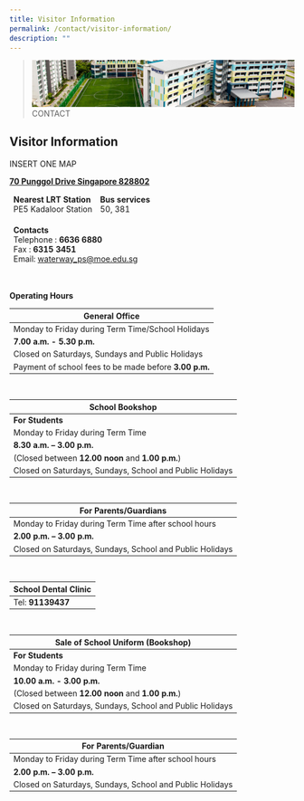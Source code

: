 ```yaml
---
title: Visitor Information
permalink: /contact/visitor-information/
description: ""
---
```

>![](/images/contact_02.jpg)
>CONTACT


## Visitor Information

INSERT ONE MAP

[**70 Punggol Drive Singapore 828802**](https://share.onemap.sg/mmWGGv)



<table>
<thead>
  <tr>
		<td><b>Nearest LRT Station</b><br>PE5 Kadaloor Station</td>
		<td><b>Bus services</b><br>50, 381<br></td>
  </tr>
</thead>
</table>


<table>
<thead>
  <tr>
		<td><b>Contacts </b><br> Telephone : <b>6636 6880</b><br> Fax : <b>6315 3451</b> <br> Email:
<a href="mailto:waterway_ps@moe.edu.sg">waterway_ps@moe.edu.sg</a>			
</td>
</thead>
</table>


<br>


**Operating Hours**

<table>
<thead>
  <tr>
    <th>General Office</th>
  </tr>
</thead>
<tbody>
  <tr>
    <td>Monday to Friday during Term Time/School Holidays</td>
  </tr>
  <tr>
    <td><b>7.00 a.m. - 5.30 p.m.</b></td>
  </tr>
  <tr>
    <td>Closed on Saturdays, Sundays and Public Holidays</td>
  </tr>
  <tr>
    <td>Payment of school fees to be made before <b>3.00 p.m.</b></td>
  </tr>
</tbody>
</table>

<br>

<table>
<thead>
  <tr>
    <th>School Bookshop</th>
  </tr>
</thead>
<tbody>
  <tr>
    <td><b>For Students</b></td>
  </tr>
  <tr>
    <td>Monday to Friday during Term Time</td>
  </tr>
  <tr>
    <td><b>8.30 a.m. – 3.00 p.m.</b></td>
  </tr>
  <tr>
    <td>(Closed between <b>12.00 noon</b> and <b>1.00 p.m.</b>)</td>
  </tr>
  <tr>
    <td>Closed on Saturdays, Sundays, School and Public Holidays</td>
  </tr>
</tbody>
</table>

<br>

<table>
<thead>
  <tr>
    <th>For Parents/Guardians</th>
  </tr>
</thead>
<tbody>
  <tr>
    <td>Monday to Friday during Term Time after school hours</td>
  </tr>
  <tr>
    <td><b>2.00 p.m. – 3.00 p.m.</b></td>
  </tr>
  <tr>
    <td>Closed on Saturdays, Sundays, School and Public Holidays</td>
  </tr>
</tbody>
</table>

<br>

<table>
<thead>
  <tr>
    <th>School Dental Clinic</th>
  </tr>
</thead>
<tbody>
  <tr>
    <td>Tel: <b>91139437</b></td>
  </tr>
</tbody>
</table>

<br>

<table>
<thead>
  <tr>
    <th>Sale of School Uniform (Bookshop)</th>
  </tr>
</thead>
<tbody>
  <tr>
    <td><b>For Students</b></td>
  </tr>
  <tr>
    <td>Monday to Friday during Term Time</td>
  </tr>
  <tr>
    <td><b>10.00 a.m. - 3.00 p.m.</b></td>
  </tr>
  <tr>
    <td>(Closed between <b>12.00 noon</b> and <b>1.00 p.m.</b>)</td>
  </tr>
  <tr>
    <td>Closed on Saturdays, Sundays, School and Public Holidays</td>
  </tr>
</tbody>
</table>

<br>

<table>
<thead>
  <tr>
    <th>For Parents/Guardian</th>
  </tr>
</thead>
<tbody>
  <tr>
    <td>Monday to Friday during Term Time after school hours</td>
  </tr>
  <tr>
    <td><b>2.00 p.m. – 3.00 p.m.</b></td>
  </tr>
  <tr>
    <td>Closed on Saturdays, Sundays, School and Public Holidays</td>
  </tr>
</tbody>
</table>